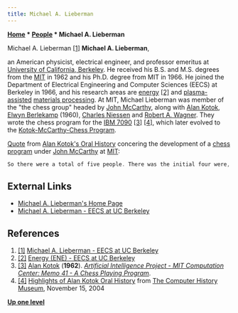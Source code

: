```yaml
---
title: Michael A. Lieberman
---
```

**[Home](Home "Home") \* [People](People "People") \* Michael A. Lieberman**



 [](https://www2.eecs.berkeley.edu/Faculty/Homepages/lieberman.html) Michael A. Lieberman <a id="cite-note-1" href="#cite-ref-1">[1]</a> 
**Michael A. Lieberman**,   

an American physicist, electrical engineer, and professor emeritus at [University of California, Berkeley](University_of_California,_Berkeley "University of California, Berkeley"). He received his B.S. and M.S. degrees from the [MIT](Massachusetts_Institute_of_Technology "Massachusetts Institute of Technology") in 1962 and his Ph.D. degree from MIT in 1966.
He joined the Department of Electrical Engineering and Computer Sciences (EECS) at Berkeley in 1966, and his research areas are [energy](https://en.wikipedia.org/wiki/Energy) <a id="cite-note-2" href="#cite-ref-2">[2]</a> and [plasma-assisted](https://en.wikipedia.org/wiki/Plasma_%28physics%29) [materials processing](https://en.wikipedia.org/wiki/Materials_processing). 
At MIT, Michael Lieberman was member of the "the chess group" headed by [John McCarthy](John_McCarthy "John McCarthy"), along with [Alan Kotok](Alan_Kotok "Alan Kotok"), [Elwyn Berlekamp](Elwyn_Berlekamp "Elwyn Berlekamp") (1960), [Charles Niessen](Charles_Niessen "Charles Niessen") and [Robert A. Wagner](Robert_A._Wagner "Robert A. Wagner"). They wrote the chess program for the [IBM 7090](IBM_7090 "IBM 7090") <a id="cite-note-3" href="#cite-ref-3">[3]</a> <a id="cite-note-4" href="#cite-ref-4">[4]</a>, which later evolved to the [Kotok-McCarthy-Chess Program](Kotok-McCarthy-Program "Kotok-McCarthy-Program"). 






[Quote](Template:Quote_Alan_Kotok "Template:Quote Alan Kotok") from [Alan Kotok's Oral History](Alan_Kotok#Oral_History "Alan Kotok") concering the development of a [chess program](Kotok-McCarthy-Program "Kotok-McCarthy-Program") under [John McCarthy](John_McCarthy "John McCarthy") at [MIT](Massachusetts_Institute_of_Technology "Massachusetts Institute of Technology"):




```C++
So there were a total of five people. There was the initial four were, besides me, [Charles Niessen](Charles_Niessen "Charles Niessen"), Chuck Niessen, whose these days is some sort of director over at [Lincoln Lab](https://en.wikipedia.org/wiki/MIT_Lincoln_Laboratory). And Mike Lieberman, who is on the faculty at [Berkeley](University_of_California,_Berkeley "University of California, Berkeley"). And [Elwyn Berlekamp](Elwyn_Berlekamp "Elwyn Berlekamp"), who is also Berkeley faculty, and fairly famous computer game theory person. Elwyn dropped out of this project at some point, and [Bob Wagner](Robert_A._Wagner "Robert A. Wagner"), another so these were all sort of East Campus [Model Railroad Club](https://en.wikipedia.org/wiki/Tech_Model_Railroad_Club) friends - and Bob Wagner is at, I think, [University of North Carolina](https://en.wikipedia.org/wiki/North_Carolina_Central_University) - what’s in [Raleigh-Durham](https://en.wikipedia.org/wiki/Research_Triangle)?

```

## External Links


* [Michael A. Lieberman's Home Page](https://people.eecs.berkeley.edu/~lieber/)
* [Michael A. Lieberman - EECS at UC Berkeley](https://www2.eecs.berkeley.edu/Faculty/Homepages/lieberman.html)


## References


1. <a id="cite-ref-1" href="#cite-note-1">[1]</a> [Michael A. Lieberman - EECS at UC Berkeley](https://www2.eecs.berkeley.edu/Faculty/Homepages/lieberman.html)
2. <a id="cite-ref-2" href="#cite-note-2">[2]</a> [Energy (ENE) - EECS at UC Berkeley](https://www2.eecs.berkeley.edu/Research/Areas/ENE/)
3. <a id="cite-ref-3" href="#cite-note-3">[3]</a> [Alan Kotok](Alan_Kotok "Alan Kotok") (**1962**). *[Artificial Intelligence Project - MIT Computation Center: Memo 41 - A Chess Playing Program](http://www.kotok.org/AI_Memo_41.html)*.
4. <a id="cite-ref-4" href="#cite-note-4">[4]</a> [Highlights of Alan Kotok Oral History](https://www.computerhistory.org/chess/orl-433444ecc827d/) from [The Computer History Museum](The_Computer_History_Museum "The Computer History Museum"), November 15, 2004

**[Up one level](People "People")**







 
